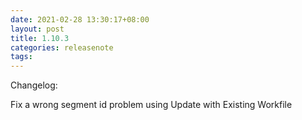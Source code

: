 ```yaml
---
date: 2021-02-28 13:30:17+08:00
layout: post
title: 1.10.3
categories: releasenote
tags: 
---
```


Changelog:

Fix a wrong segment id problem using Update with Existing Workfile



